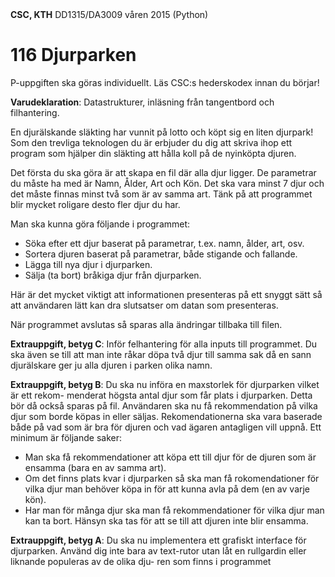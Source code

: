 <html>
<head lang="en">
    <meta charset="UTF-8">
    <title>116 Djurparken</title>
</head>
<body>
<strong>CSC, KTH</strong>
DD1315/DA3009 våren 2015 (Python)
<h1>116 Djurparken</h1>
<p>P-uppgiften ska göras individuellt. Läs CSC:s hederskodex innan du börjar!</p>
<p><strong>Varudeklaration</strong>: Datastrukturer, inläsning från tangentbord och filhantering.</p>
<p>En djurälskande släkting har vunnit på lotto och köpt sig en liten djurpark! Som den trevliga
teknologen du är erbjuder du dig att skriva ihop ett program som hjälper din släkting att hålla
koll på de nyinköpta djuren.</p>
<p>Det första du ska göra är att skapa en fil där alla djur ligger. De parametrar du måste ha
med är Namn, Ålder, Art och Kön. Det ska vara minst 7 djur och det måste finnas minst två
som är av samma art. Tänk på att programmet blir mycket roligare desto fler djur du har.</p>
<p>Man ska kunna göra följande i programmet:</p>
<ul><li>Söka efter ett djur baserat på parametrar, t.ex. namn, ålder, art, osv.</li>
<li>Sortera djuren baserat på parametrar, både stigande och fallande.</li>
<li>Lägga till nya djur i djurparken.</li>
<li>Sälja (ta bort) bråkiga djur från djurparken.</li></ul>
<p>Här är det mycket viktigt att informationen presenteras på ett snyggt sätt så att användaren
lätt kan dra slutsatser om datan som presenteras.</p>
<p>När programmet avslutas så sparas alla ändringar tillbaka till filen.</p>
<p><strong>Extrauppgift, betyg C</strong>: Inför felhantering för alla inputs till programmet. Du ska även se
till att man inte råkar döpa två djur till samma sak då en sann djurälskare ger ju alla
djuren i parken olika namn.</p>
<p><strong>Extrauppgift, betyg B</strong>: Du ska nu införa en maxstorlek för djurparken vilket är ett rekom-
menderat högsta antal djur som får plats i djurparken. Detta bör då också sparas på
fil. Användaren ska nu få rekommendation på vilka djur som borde köpas in eller säljas.
Rekomendationerna ska vara baserade både på vad som är bra för djuren och vad ägaren
antagligen vill uppnå. Ett minimum är följande saker:</p>
<ul><li>Man ska få rekommendationer att köpa ett till djur för de djuren som är ensamma
(bara en av samma art).</li>
<li>Om det finns plats kvar i djurparken så ska man få rokomendationer för vilka djur
man behöver köpa in för att kunna avla på dem (en av varje kön).</li>
<li>Har man för många djur ska man få rekommendationer för vilka djur man kan ta
bort. Hänsyn ska tas för att se till att djuren inte blir ensamma.</li></ul>
<p><strong>Extrauppgift, betyg A</strong>: Du ska nu implementera ett grafiskt interface för djurparken. Använd
dig inte bara av text-rutor utan låt en rullgardin eller liknande populeras av de olika dju-
ren som finns i programmet</p>
</body>
</html>
